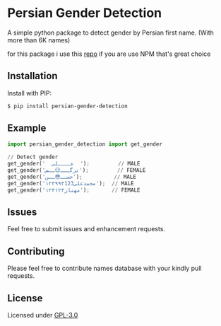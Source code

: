 # Persian Gender Detection

A simple python package to detect gender by Persian first name. (With more than 6K names)

for this package i use this [repo](https://github.com/peymanslh/persian-gender-detection/) if you are use NPM that's great choice

Installation
------
Install with PIP:

```bash
$ pip install persian-gender-detection
```

Example
------
```python
import persian_gender_detection import get_gender

// Detect gender
get_gender('  عــــلی  ');         // MALE
get_gender('نرگـــ😉ــس');         // FEMALE
get_gender('حســ😎ــن');          // MALE
get_gender('۱۲۳۹۹۳محمدعلی123');  // MALE
get_gender('۱۲۳مهناز۱۲۳');       // FEMALE
```

Issues
------

Feel free to submit issues and enhancement requests.

Contributing
------------

Please feel free to contribute names database with your kindly pull requests.

License
------------
Licensed under [GPL-3.0](LICENSE)
